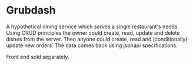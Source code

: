 # Grubdash

A hypothetical dining service which serves a single restaurant's needs. Using CRUD principles the owner could create, read, update and delete dishes from the server. Then anyone could create, read and (conditionally) update new orders. The data comes back using jsonapi specifications. 

 Front end sold separately. 